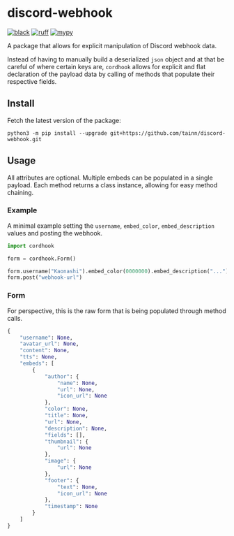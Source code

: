 # discord-webhook

[![black](https://img.shields.io/badge/style-black-000000.svg)](https://github.com/psf/black)
[![ruff](https://img.shields.io/badge/lint-ruff-d6ff69.svg)](https://github.com/astral-sh/ruff)
[![mypy](https://img.shields.io/badge/type-mypy-efecbc.svg)](https://github.com/python/mypy)

A package that allows for explicit manipulation of Discord webhook data.

Instead of having to manually build a deserialized `json` object and at that be careful of where certain keys
are, `cordhook` allows for explicit and flat declaration of the payload data by calling of methods that populate their
respective fields.

## Install

Fetch the latest version of the package:

```console
python3 -m pip install --upgrade git+https://github.com/tainn/discord-webhook.git
```

## Usage

All attributes are optional. Multiple embeds can be populated in a single payload. Each method returns a class instance,
allowing for easy method chaining.

### Example

A minimal example setting the `username`, `embed_color`, `embed_description` values and posting the webhook.

```py
import cordhook

form = cordhook.Form()

form.username("Kaonashi").embed_color(0000000).embed_description("...")
form.post("webhook-url")
```

### Form

For perspective, this is the raw form that is being populated through method calls.

```py
{
    "username": None,
    "avatar_url": None,
    "content": None,
    "tts": None,
    "embeds": [
        {
            "author": {
                "name": None,
                "url": None,
                "icon_url": None
            },
            "color": None,
            "title": None,
            "url": None,
            "description": None,
            "fields": [],
            "thumbnail": {
                "url": None
            },
            "image": {
                "url": None
            },
            "footer": {
                "text": None,
                "icon_url": None
            },
            "timestamp": None
        }
    ]
}
```
